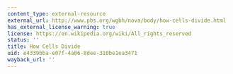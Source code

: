 ```yaml
---
content_type: external-resource
external_url: http://www.pbs.org/wgbh/nova/body/how-cells-divide.html
has_external_license_warning: true
license: https://en.wikipedia.org/wiki/All_rights_reserved
status: ''
title: How Cells Divide
uid: e4339bba-e07f-4a06-8dee-310be1ea3471
wayback_url: ''
---
```

